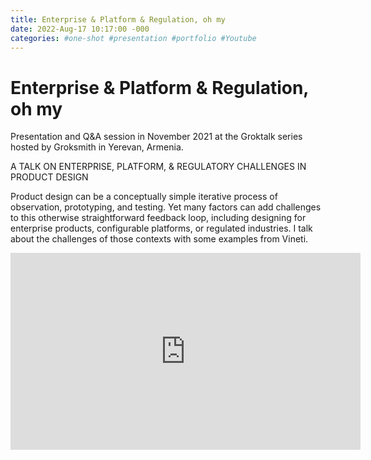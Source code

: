 ```yaml
---
title: Enterprise & Platform & Regulation, oh my
date: 2022-Aug-17 10:17:00 -000
categories: #one-shot #presentation #portfolio #Youtube
---
```


# Enterprise & Platform & Regulation, oh my

Presentation and Q&A session in November 2021 at the Groktalk series hosted by Groksmith in Yerevan, Armenia.

A TALK ON ENTERPRISE, PLATFORM, & REGULATORY CHALLENGES IN PRODUCT DESIGN

Product design can be a conceptually simple iterative process of observation, prototyping, and testing. Yet many factors can add challenges to this otherwise straightforward feedback loop, including designing for enterprise products, configurable platforms, or regulated industries. I talk about the challenges of those contexts with some examples from Vineti.

<iframe width="560" height="315" src="https://www.youtube.com/embed/MzvkU6IBFuM" title="YouTube video player" frameborder="0" allow="accelerometer; autoplay; clipboard-write; encrypted-media; gyroscope; picture-in-picture" allowfullscreen></iframe>
